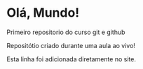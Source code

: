 # Olá, Mundo!
 Primeiro repositorio do curso git e github

Repositótio criado durante uma aula ao vivo!

Esta linha foi adicionada diretamente no site.
